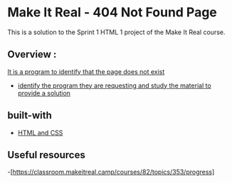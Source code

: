 # Make It Real - 404 Not Found Page

This is a solution to the Sprint 1 HTML 1 project of the Make It Real course.




## Overview :
 [It is a program to identify that the page does not exist ](#the-challenge)

 - [identify the program they are requesting and study the material to provide a solution](#my-process)
  ## built-with
  - [HTML and CSS](#what-i-learned)

 ## Useful resources
 -[https://classroom.makeitreal.camp/courses/82/topics/353/progress]


